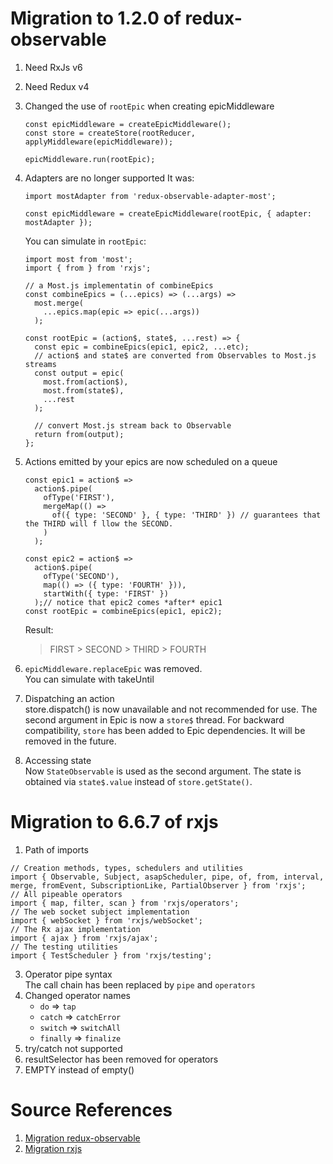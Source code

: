 # Migration to 1.2.0 of redux-observable
1. Need RxJs v6
2. Need Redux v4
3. Changed the use of `rootEpic` when creating epicMiddleware
    ```tsx
    const epicMiddleware = createEpicMiddleware();
    const store = createStore(rootReducer, applyMiddleware(epicMiddleware));
    
    epicMiddleware.run(rootEpic);
    ```
4. Adapters are no longer supported
   It was:

    ```tsx
    import mostAdapter from 'redux-observable-adapter-most';
    
    const epicMiddleware = createEpicMiddleware(rootEpic, { adapter: mostAdapter });
    ```

   You can simulate in `rootEpic`:

    ```tsx
    import most from 'most';
    import { from } from 'rxjs';
    
    // a Most.js implementatin of combineEpics
    const combineEpics = (...epics) => (...args) =>
      most.merge(
        ...epics.map(epic => epic(...args))
      );
    
    const rootEpic = (action$, state$, ...rest) => {
      const epic = combineEpics(epic1, epic2, ...etc);
      // action$ and state$ are converted from Observables to Most.js streams
      const output = epic(
        most.from(action$),
        most.from(state$),
        ...rest
      );
    
      // convert Most.js stream back to Observable
      return from(output);
    };
    ```
5. Actions emitted by your epics are now scheduled on a queue
    ```tsx
    const epic1 = action$ =>
      action$.pipe(
        ofType('FIRST'),
        mergeMap(() =>
          of({ type: 'SECOND' }, { type: 'THIRD' }) // guarantees that the THIRD will f llow the SECOND.
        )
      );
    
    const epic2 = action$ =>
      action$.pipe(
        ofType('SECOND'),
        map(() => ({ type: 'FOURTH' })),
        startWith({ type: 'FIRST' })
      );// notice that epic2 comes *after* epic1
    const rootEpic = combineEpics(epic1, epic2);
    ```
   Result:
    > FIRST > SECOND > THIRD > FOURTH
6. `epicMiddleware.replaceEpic` was removed.  
   You can simulate with takeUntil
7. Dispatching an action  
    store.dispatch() is now unavailable and not recommended for use.
    The second argument in Epic is now a `store$` thread.
    For backward compatibility, `store` has been added to Epic dependencies.
    It will be removed in the future.
8. Accessing state  
   Now `StateObservable` is used as the second argument. The state is obtained via `state$.value` instead of `store.getState()`.

# Migration to 6.6.7 of rxjs
1. Path of imports
 ```tsx
 // Creation methods, types, schedulers and utilities
 import { Observable, Subject, asapScheduler, pipe, of, from, interval, merge, fromEvent, SubscriptionLike, PartialObserver } from 'rxjs';
 // All pipeable operators
 import { map, filter, scan } from 'rxjs/operators';
 // The web socket subject implementation
 import { webSocket } from 'rxjs/webSocket';
 // The Rx ajax implementation
 import { ajax } from 'rxjs/ajax';
 // The testing utilities
 import { TestScheduler } from 'rxjs/testing';
 ```
3. Operator pipe syntax  
   The call chain has been replaced by `pipe` and `operators`
4. Changed operator names  
    - `do` => `tap`
    - `catch` => `catchError`
    - `switch` => `switchAll`
    - `finally` => `finalize`
5. try/catch not supported  
6. resultSelector has been removed for operators  
7. EMPTY instead of empty()  

# Source References
1. [Migration redux-observable](https://redux-observable.js.org/MIGRATION.html)
2. [Migration rxjs](https://en.spec-zone.ru/rxjs/guide/v6/migration)